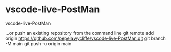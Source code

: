 # vscode-live-PostMan
vscode-live-PostMan





…or push an existing repository from the command line
git remote add origin https://github.com/pepelawycliffe/vscode-live-PostMan.git
git branch -M main
git push -u origin main
